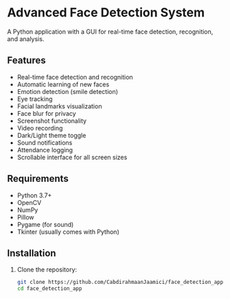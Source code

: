 # Advanced Face Detection System

A Python application with a GUI for real-time face detection, recognition, and analysis.

## Features

- Real-time face detection and recognition
- Automatic learning of new faces
- Emotion detection (smile detection)
- Eye tracking
- Facial landmarks visualization
- Face blur for privacy
- Screenshot functionality
- Video recording
- Dark/Light theme toggle
- Sound notifications
- Attendance logging
- Scrollable interface for all screen sizes

## Requirements

- Python 3.7+
- OpenCV
- NumPy
- Pillow
- Pygame (for sound)
- Tkinter (usually comes with Python)

## Installation

1. Clone the repository:
   ```bash
   git clone https://github.com/CabdirahmaanJaamici/face_detection_app.git
   cd face_detection_app